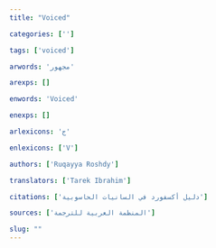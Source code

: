 ```yaml
---
title: "Voiced"

categories: ['']

tags: ['voiced']

arwords: 'مجهور'

arexps: []

enwords: 'Voiced'

enexps: []

arlexicons: 'ج'

enlexicons: ['V']

authors: ['Ruqayya Roshdy']

translators: ['Tarek Ibrahim']

citations: ['دليل أكسفورد في السانيات الحاسوبية']

sources: ['المنظمة العربية للترجمة']

slug: ""
---
```

